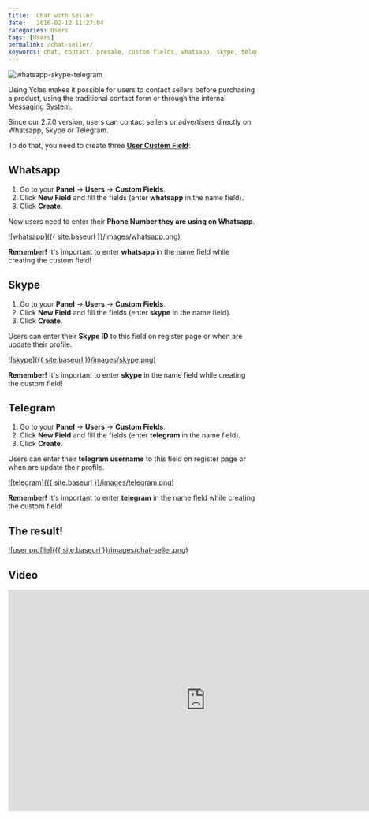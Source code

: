 ```yaml
---
title:  Chat with Seller
date:   2016-02-12 11:27:04
categories: Users
tags: [Users]
permalink: /chat-seller/
keywords: chat, contact, presale, custom fields, whatsapp, skype, telegram, register
---
```

![whatsapp-skype-telegram](http://docs.yclas.com/images/whatsapp-skype-telegram.jpg)

Using Yclas makes it possible for users to contact sellers before purchasing a product, using the traditional contact form or through the internal [Messaging System](http://docs.yclas.com/how-to-use-messaging-system/). 

Since our 2.7.0 version, users can contact sellers or advertisers directly on Whatsapp, Skype or Telegram.

To do that, you need to create three [**User Custom Field**](http://docs.yclas.com/users-custom-fields/):

## Whatsapp

1. Go to your **Panel** -> **Users** -> **Custom Fields**.
2. Click **New Field** and fill the fields (enter **whatsapp** in the name field).
3. Click **Create**.

Now users need to enter their **Phone Number they are using on Whatsapp**.

<a href="{{ site.baseurl }}/images/whatsapp.png" class="thumbnail gallery-item" data-gallery>
![whatsapp]({{ site.baseurl }}/images/whatsapp.png)
</a>

**Remember!** It's important to enter **whatsapp** in the name field while creating the custom field!

## Skype

1. Go to your **Panel** -> **Users** -> **Custom Fields**.
2. Click **New Field** and fill the fields (enter **skype** in the name field).
3. Click **Create**.

Users can enter their **Skype ID** to this field on register page or when are update their profile.

<a href="{{ site.baseurl }}/images/skype.png" class="thumbnail gallery-item" data-gallery>
![skype]({{ site.baseurl }}/images/skype.png)
</a>

**Remember!** It's important to enter **skype** in the name field while creating the custom field!

## Telegram

1. Go to your **Panel** -> **Users** -> **Custom Fields**.
2. Click **New Field** and fill the fields (enter **telegram** in the name field).
3. Click **Create**.

Users can enter their **telegram username** to this field on register page or when are update their profile.

<a href="{{ site.baseurl }}/images/telegram.png" class="thumbnail gallery-item" data-gallery>
![telegram]({{ site.baseurl }}/images/telegram.png)
</a>

**Remember!** It's important to enter **telegram** in the name field while creating the custom field!

## The result! 

<a href="{{ site.baseurl }}/images/chat-seller.png" class="thumbnail gallery-item" data-gallery>
![user profile]({{ site.baseurl }}/images/chat-seller.png)
</a>

## Video

<iframe width="800" height="450" src="https://www.youtube.com/embed/O8B5wJsE5z4" frameborder="0" allowfullscreen></iframe>



